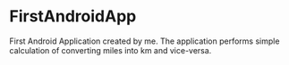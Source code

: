 # FirstAndroidApp
First Android Application created by me.  The application performs simple calculation of converting miles into km and vice-versa.
